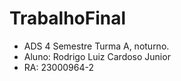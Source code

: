 # TrabalhoFinal
- ADS 4 Semestre Turma A, noturno.
- Aluno: Rodrigo Luiz Cardoso Junior
- RA: 23000964-2
